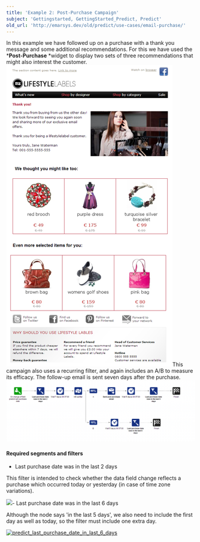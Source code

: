 ```yaml
---
title: 'Example 2: Post-Purchase Campaign'
subject: 'Gettingstarted, GettingStarted_Predict, Predict'
old_url: 'http://emarsys.dev/old/predict/use-cases/email-purchase/'
---
```


In this example we have followed up on a purchase with a thank you message and some additional recommendations. For this we have used the ***Post-Purchase** *widget to display two sets of three recommendations that might also interest the customer.[![Predict_EMRER_email_2](/assets/images/2014/06/Predict_EMRER_email_2.png)](/assets/images/2014/06/Predict_EMRER_email_2.png)This campaign also uses a recurring filter, and again includes an A/B to measure its efficacy. The follow-up email is sent seven days after the purchase. [![Predict_EMRER_program_2](/assets/images/2014/06/Predict_EMRER_program_2.png)](/assets/images/2014/06/Predict_EMRER_program_2.png)

#### Required segments and filters

- Last purchase date was in the last 2 days

This filter is intended to check whether the data field change reflects a purchase which occurred today or yesterday (in case of time zone variations).

[![](/assets/images/2014/07/predict_last_purchase_date_in_last_2_days-300x110.png)](/assets/images/2014/07/predict_last_purchase_date_in_last_2_days.png)- Last purchase date was in the last 6 days

Although the node says 'in the last 5 days', we also need to include the first day as well as today, so the filter must include one extra day.

[![predict_last_purchase_date_in_last_6_days](/assets/images/2014/07/predict_last_purchase_date_in_last_6_days-300x112.png)](/assets/images/2014/07/predict_last_purchase_date_in_last_6_days.png)